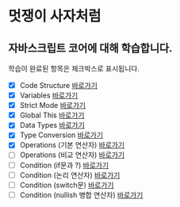 # 멋쟁이 사자처럼

## 자바스크립트 코어에 대해 학습합니다.

학습이 완료된 항목은 체크박스로 표시됩니다.

- [x] Code Structure [바로가기](https://github.com/LeeHuynSuk/core-javascript/blob/01.core/client/chapter/core/01.codeStructure.js)
- [x] Variables [바로가기](https://github.com/LeeHuynSuk/core-javascript/blob/01.core/client/chapter/core/02.variables.js)
- [x] Strict Mode [바로가기](https://github.com/LeeHuynSuk/core-javascript/blob/01.core/client/chapter/core/03.strictMode.js)
- [x] Global This [바로가기](https://github.com/LeeHuynSuk/core-javascript/blob/01.core/client/chapter/core/04.globalThis.js)
- [x] Data Types [바로가기](https://github.com/LeeHuynSuk/core-javascript/blob/01.core/client/chapter/core/05.dataType.js)
- [x] Type Conversion [바로가기](https://github.com/LeeHuynSuk/core-javascript/blob/01.core/client/chapter/core/06.typeConversion.js)
- [x] Operations (기본 연산자) [바로가기](https://github.com/LeeHuynSuk/core-javascript/blob/01.core/client/chapter/core/07-1.operation.js)
- [ ] Operations (비교 연산자) [바로가기](https://github.com/LeeHuynSuk/core-javascript/blob/01.core/client/chapter/core/07-2.operation.js)
- [ ] Condition (if문과 ?) [바로가기](https://github.com/LeeHuynSuk/core-javascript/blob/01.core/client/chapter/core/08-1.condition.js)
- [ ] Condition (논리 연산자) [바로가기](https://github.com/LeeHuynSuk/core-javascript/blob/01.core/client/chapter/core/08-2.condition.js)
- [ ] Condition (switch문) [바로가기](https://github.com/LeeHuynSuk/core-javascript/blob/01.core/client/chapter/core/08-3.condition.js)
- [ ] Condition (nullish 병합 연산자) [바로가기](https://github.com/LeeHuynSuk/core-javascript/blob/01.core/client/chapter/core/08-4.condition.js)
